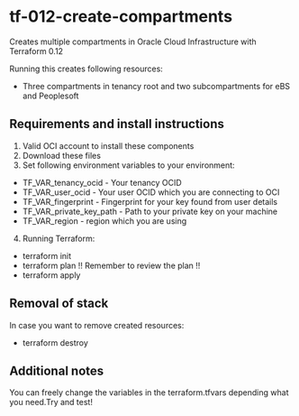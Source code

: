 # tf-012-create-compartments

Creates multiple compartments in Oracle Cloud Infrastructure with Terraform 0.12

Running this creates following resources:


* Three compartments in tenancy root and two subcompartments for eBS and Peoplesoft

## Requirements and install instructions

1. Valid OCI account to install these components
2. Download these files
3. Set following environment variables to your environment:

* TF_VAR_tenancy_ocid - Your tenancy OCID
* TF_VAR_user_ocid - Your user OCID which you are connecting to OCI
* TF_VAR_fingerprint - Fingerprint for your key found from user details
* TF_VAR_private_key_path - Path to your private key on your machine
* TF_VAR_region - region which you are using

4. Running Terraform:

* terraform init
* terraform plan !! Remember to review the plan !!
* terraform apply

## Removal of stack

In case you want to remove created resources:

* terraform destroy

## Additional notes

You can freely change the variables in the terraform.tfvars depending what you need.Try and test!







